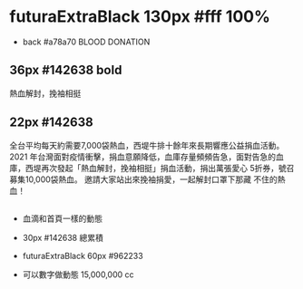 # futuraExtraBlack 130px #fff 100%
- back #a78a70
BLOOD DONATION 


## 36px #142638 bold
熱血解封，挽袖相挺

## 22px #142638

全台平均每天約需要7,000袋熱血，西堤牛排十餘年來長期響應公益捐血活動。
2021 年台灣面對疫情衝擊，捐血意願降低，血庫存量頻頻告急，面對告急的血庫，西堤再次發起「熱血解封，挽袖相挺」捐血活動，捐出萬張愛心 5折券，號召募集10,000袋熱血。
邀請大家站出來挽袖捐愛，一起解封口罩下那藏
不住的熱血！


## 
- 血滴和首頁一樣的動態

- 30px #142638
總累積

- futuraExtraBlack 60px #962233
- 可以數字做動態
15,000,000 cc

